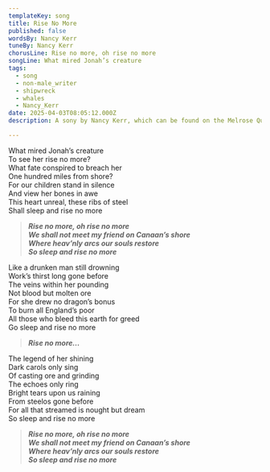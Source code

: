 ```yaml
---
templateKey: song
title: Rise No More
published: false
wordsBy: Nancy Kerr
tuneBy: Nancy Kerr
chorusLine: Rise no more, oh rise no more
songLine: What mired Jonah’s creature
tags:
  - song
  - non-male_writer
  - shipwreck
  - whales
  - Nancy_Kerr
date: 2025-04-03T08:05:12.000Z
description: A sony by Nancy Kerr, which can be found on the Melrose Quartet album [Dominion](https://www.melrosequartet.co.uk/lyrics-dominion)

---
```

What mired Jonah’s creature\
To see her rise no more?\
What fate conspired to breach her\
One hundred miles from shore?\
For our children stand in silence\
And view her bones in awe\
This heart unreal, these ribs of steel\
Shall sleep and rise no more

>***Rise no more, oh rise no more\
We shall not meet my friend on Canaan’s shore\
Where heav’nly arcs our souls restore\
So sleep and rise no more***

Like a drunken man still drowning\
Work’s thirst long gone before\
The veins within her pounding\
Not blood but molten ore\
For she drew no dragon’s bonus\
To burn all England’s poor\
All those who bleed this earth for greed\
Go sleep and rise no more

>***Rise no more...***

The legend of her shining\
Dark carols only sing\
Of casting ore and grinding\
The echoes only ring\
Bright tears upon us raining\
From steelos gone before\
For all that streamed is nought but dream\
So sleep and rise no more

>***Rise no more, oh rise no more\
We shall not meet my friend on Canaan’s shore\
Where heav’nly arcs our souls restore\
So sleep and rise no more***
